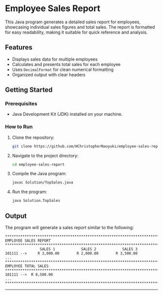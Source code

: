 # Employee Sales Report

This Java program generates a detailed sales report for employees, showcasing individual sales figures and total sales. The report is formatted for easy readability, making it suitable for quick reference and analysis.

## Features

- Displays sales data for multiple employees
- Calculates and presents total sales for each employee
- Uses `DecimalFormat` for clean numerical formatting
- Organized output with clear headers

## Getting Started

### Prerequisites

- Java Development Kit (JDK) installed on your machine.

### How to Run

1. Clone the repository:

   ```bash
   git clone https://github.com/HChristopherNaoyuki/employee-sales-report-java.git
   ```

2. Navigate to the project directory:

   ```bash
   cd employee-sales-report
   ```

3. Compile the Java program:

   ```bash
   javac Solution/TopSales.java
   ```

4. Run the program:

   ```bash
   java Solution.TopSales
   ```

## Output

The program will generate a sales report similar to the following:

```
***********************************************************************************
EMPLOYEE SALES REPORT
***********************************************************************************
                SALES 1            SALES 2            SALES 3
101111 -->     R 3,000.00        R 2,000.00        R 3,500.00
...
***********************************************************************************
EMPLOYEE TOTAL SALES
***********************************************************************************
101111 -->  R 8,500.00
...
***********************************************************************************
```

---
